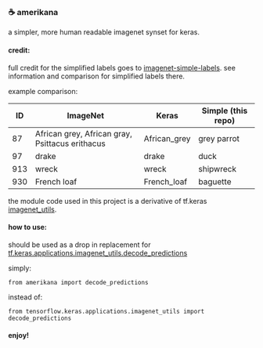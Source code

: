 ### ☕ amerikana

a simpler, more human readable imagenet synset for keras. 


#### credit: 

full credit for the simplified labels goes to [imagenet-simple-labels](https://github.com/anishathalye/imagenet-simple-labels). see information and comparison for simplified labels there.

example comparison:

| ID | ImageNet | Keras | Simple (this repo) |
| --- | --- | --- | --- |
| 87 | African grey, African gray, Psittacus erithacus | African_grey | grey parrot |
| 97 | drake | drake | duck |
| 913 | wreck | wreck | shipwreck |
| 930 | French loaf | French_loaf | baguette |


the module code used in this project is a derivative of tf.keras [imagenet_utils](https://github.com/tensorflow/tensorflow/blob/1a9dcb0b4844007f0943581f4fbeaa7fc8628bd6/tensorflow/python/keras/applications/imagenet_utils.py).


#### how to use:

should be used as a drop in replacement for [tf.keras.applications.imagenet_utils.decode_predictions](https://www.tensorflow.org/api_docs/python/tf/keras/applications/imagenet_utils/decode_predictions)

simply:

```
from amerikana import decode_predictions

```

instead of:

```
from tensorflow.keras.applications.imagenet_utils import decode_predictions

```


#### enjoy!

